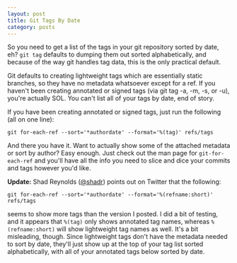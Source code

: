 ```yaml
---
layout: post
title: Git Tags By Date
category: posts
---
```

So you need to get a list of the tags in your git repository sorted by date, eh? `git tag` defaults to dumping them out sorted alphabetically, and because of the way git handles tag data, this is the only practical default. 

Git defaults to creating lightweight tags which are essentially static branches, so they have no metadata whatsoever except for a ref. If you haven't been creating annotated or signed tags (via git tag -a, -m, -s, or -u), you're actually SOL. You can't list all of your tags by date, end of story.

If you have been creating annotated or signed tags, just run the following (all on one line):

`git for-each-ref --sort='*authordate' --format='%(tag)' refs/tags`

And there you have it. Want to actually show some of the attached metadata or sort by author? Easy enough. Just check out the man page for `git-for-each-ref` and you'll have all the info you need to slice and dice your commits and tags however you'd like.

**Update:** Shad Reynolds ([@shadr](http://twitter.com/shadr)) points out on Twitter that the following:

`git for-each-ref --sort='*authordate' --format='%(refname:short)' refs/tags`

seems to show more tags than the version I posted. I did a bit of testing, and it appears that `%(tag)` only shows annotated tag names, whereas `%(refname:short)` will show lightweight tag names as well. It's a bit misleading, though. Since lightweight tags don't have the metadata needed to sort by date, they'll just show up at the top of your tag list sorted alphabetically, with all of your annotated tags below sorted by date.